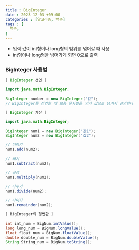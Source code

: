 ```yaml
---
title : BigInteger
date : 2023-12-03 +09:00
categories : [알고리즘, 백준]
tags : [
  백준,
]
---
```

<!-- ![](/assets/img/Spring/aaaa.png){:style="border:1px solid #eaeaea; border-radius: 7px; padding: 0px;" } -->
<!-- ![](/assets/img/alg/1-1.png){:style="width:1000px" } -->

- 입력 값이 int형이나 long형의 범위를 넘어갈 때 사용
- int형이나 long형을 넘어가게 되면 0으로 출력

### BigInteger 사용법

```java
[ BigInteger 선언 ]

import java.math.BigInteger;

BigInteger number = new BigInteger("값");
// BigInteger를 선언할 때 보통 문자열을 인자 값으로 넘겨서 선언한다
```

```java
[ BigInteger 계산 ]

import java.math.BigInteger;

BigInteger num1 = new BigInteger("값1");
BigInteger num2 = new BigInteger("값2");

// 더하기
num1.add(num2);

// 빼기
num1.subtract(num2);

// 곱셈
num1.multiply(num2);

// 나누기
num1.divide(num2);

// 나머지
num1.remainder(num2);
```

```java
[ BigInteger의 형변환 ] 

int int_num = BigNum.intValue();
long long_num = BigNum.longValue();
float float_num = BigNum.floatValue();
double double_num = BigNum.doubleValue();
String String_num = BigNum.toString();
```
